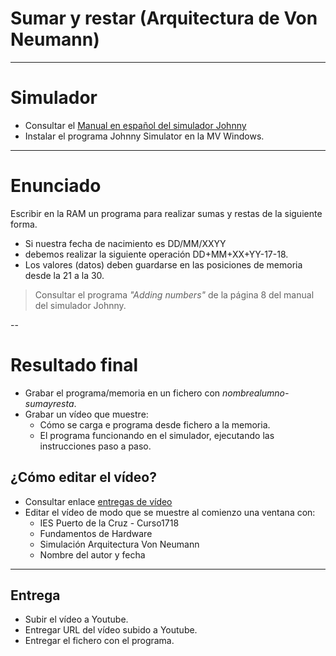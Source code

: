 
# Sumar y restar (Arquitectura de Von Neumann)

---

# Simulador

* Consultar el [Manual en español del simulador Johnny](https://github.com/dvarrui/johnny-simulator-es)
* Instalar el programa Johnny Simulator en la MV Windows.

---

# Enunciado

 Escribir en la RAM un programa para realizar sumas y restas de la siguiente forma.
* Si nuestra fecha de nacimiento es DD/MM/XXYY
* debemos realizar la siguiente operación DD+MM+XX+YY-17-18.
* Los valores (datos) deben guardarse en las posiciones de memoria desde la 21 a la 30.

> Consultar el programa *"Adding numbers"* de la página 8 del manual del simulador Johnny.

--

# Resultado final

* Grabar el programa/memoria en un fichero con *nombrealumno-sumayresta*.
* Grabar un vídeo que muestre:
    * Cómo se carga e programa desde fichero a la memoria.
    * El programa funcionando en el simulador, ejecutando las instrucciones paso a paso.

## ¿Cómo editar el vídeo?

* Consultar enlace [entregas de vídeo](../../global/entregar/video.md)
* Editar el vídeo de modo que se muestre al comienzo una ventana con:
    * IES Puerto de la Cruz - Curso1718
    * Fundamentos de Hardware
    * Simulación Arquitectura Von Neumann
    * Nombre del autor y fecha

---

## Entrega
* Subir el vídeo a Youtube.
* Entregar URL del vídeo subido a Youtube.
* Entregar el fichero con el programa.
